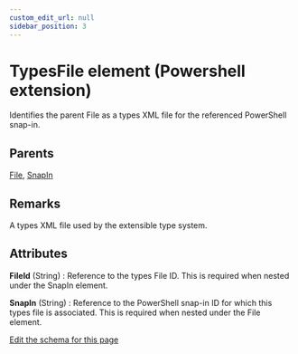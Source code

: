 ```yaml
---
custom_edit_url: null
sidebar_position: 3
---
```

# TypesFile element (Powershell extension)
Identifies the parent File as a types XML file for the referenced PowerShell snap-in.

## Parents
[File](../wxs/file.md), [SnapIn](snapin.md)

## Remarks
A types XML file used by the extensible type system.


## Attributes
**FileId** (String)
  : Reference to the types File ID. This is required when nested under the SnapIn element.

**SnapIn** (String)
  : Reference to the PowerShell snap-in ID for which this types file is associated. This is required when nested under the File element.


[Edit the schema for this page](https://github.com/wixtoolset/web/blob/master/src/xsd4/ps.xsd)
